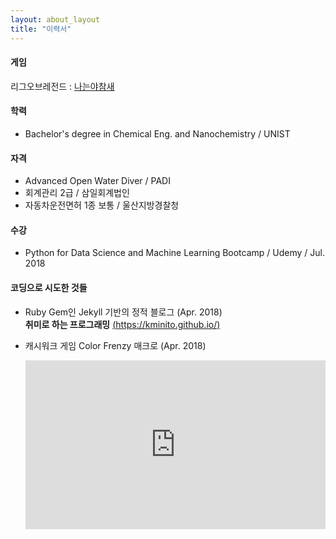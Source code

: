 ```yaml
---
layout: about_layout
title: "이력서"
---
```




#### **게임**

 리그오브레전드 : [나는야참새](http://www.op.gg/summoner/userName=%EB%82%98%EB%8A%94%EC%95%BC%EC%B0%B8%EC%83%88)  



#### **학력**

- Bachelor's degree in Chemical Eng. and Nanochemistry / UNIST


#### **자격**
- Advanced Open Water Diver / PADI
- 회계관리 2급 / 삼일회계법인
- 자동차운전면허 1종 보통 / 울산지방경찰청

#### **수강**
- Python for Data Science and Machine Learning Bootcamp / Udemy / Jul. 2018

#### **코딩으로 시도한 것들**

- Ruby Gem인 Jekyll 기반의 정적 블로그 (Apr. 2018)  
  **취미로 하는 프로그래밍** [(https://kminito.github.io/)](https://kminito.github.io/)


- 캐시워크 게임 Color Frenzy 매크로 (Apr. 2018)
  <iframe width="480" height="270" src="https://www.youtube.com/embed/AQfMtEE3nT4?ecver=1" frameborder="0" allow="autoplay; encrypted-media" allowfullscreen></iframe>
